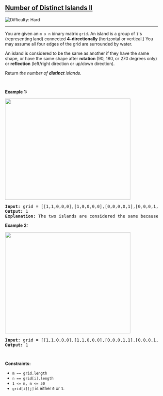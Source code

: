 <h2><a href="https://leetcode.com/problems/number-of-distinct-islands-ii">Number of Distinct Islands II</a></h2> <img src='https://img.shields.io/badge/Difficulty-Hard-red' alt='Difficulty: Hard' /><hr><p>You are given an <code>m x n</code> binary matrix <code>grid</code>. An island is a group of <code>1</code>&#39;s (representing land) connected <strong>4-directionally</strong> (horizontal or vertical.) You may assume all four edges of the grid are surrounded by water.</p>

<p>An island is considered to be the same as another if they have the same shape, or have the same shape after <b>rotation</b> (90, 180, or 270 degrees only) or <b>reflection</b> (left/right direction or up/down direction).</p>

<p>Return <em>the number of <b>distinct</b> islands</em>.</p>

<p>&nbsp;</p>
<p><strong class="example">Example 1:</strong></p>
<img alt="" src="https://assets.leetcode.com/uploads/2021/05/01/distinctisland2-1-grid.jpg" style="width: 413px; height: 334px;" />
<pre>
<strong>Input:</strong> grid = [[1,1,0,0,0],[1,0,0,0,0],[0,0,0,0,1],[0,0,0,1,1]]
<strong>Output:</strong> 1
<strong>Explanation:</strong> The two islands are considered the same because if we make a 180 degrees clockwise rotation on the first island, then two islands will have the same shapes.
</pre>

<p><strong class="example">Example 2:</strong></p>
<img alt="" src="https://assets.leetcode.com/uploads/2021/05/01/distinctisland1-1-grid.jpg" style="width: 413px; height: 334px;" />
<pre>
<strong>Input:</strong> grid = [[1,1,0,0,0],[1,1,0,0,0],[0,0,0,1,1],[0,0,0,1,1]]
<strong>Output:</strong> 1
</pre>

<p>&nbsp;</p>
<p><strong>Constraints:</strong></p>

<ul>
	<li><code>m == grid.length</code></li>
	<li><code>n == grid[i].length</code></li>
	<li><code>1 &lt;= m, n &lt;= 50</code></li>
	<li><code>grid[i][j]</code> is either <code>0</code> or <code>1</code>.</li>
</ul>
